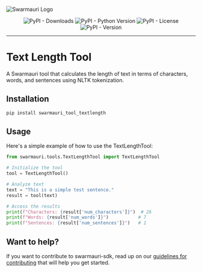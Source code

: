 ![Swarmauri Logo](https://res.cloudinary.com/dbjmpekvl/image/upload/v1730099724/Swarmauri-logo-lockup-2048x757_hww01w.png)

<div align="center">

![PyPI - Downloads](https://img.shields.io/pypi/dm/swarmauri_tool_textlength)
![PyPI - Python Version](https://img.shields.io/pypi/pyversions/swarmauri_tool_textlength)
![PyPI - License](https://img.shields.io/pypi/l/swarmauri_tool_textlength)
![PyPI - Version](https://img.shields.io/pypi/v/swarmauri_tool_textlength?label=swarmauri_tool_textlength&color=green)

</div>

---

# Text Length Tool

A Swarmauri tool that calculates the length of text in terms of characters, words, and sentences using NLTK tokenization.

## Installation

```bash
pip install swarmauri_tool_textlength
```

## Usage
Here's a simple example of how to use the TextLengthTool:

```python
from swarmauri.tools.TextLengthTool import TextLengthTool

# Initialize the tool
tool = TextLengthTool()

# Analyze text
text = "This is a simple test sentence."
result = tool(text)

# Access the results
print(f"Characters: {result['num_characters']}")  # 26
print(f"Words: {result['num_words']}")           # 7
print(f"Sentences: {result['num_sentences']}")   # 1
```

## Want to help?

If you want to contribute to swarmauri-sdk, read up on our [guidelines for contributing](https://github.com/swarmauri/swarmauri-sdk/blob/master/contributing.md) that will help you get started.

